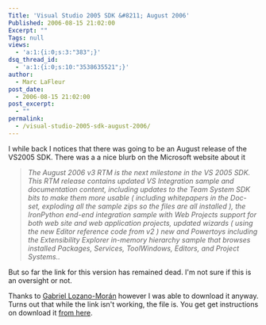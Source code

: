 ```yaml
---
Title: 'Visual Studio 2005 SDK &#8211; August 2006'
Published: 2006-08-15 21:02:00
Excerpt: ""
Tags: null
views:
  - 'a:1:{i:0;s:3:"383";}'
dsq_thread_id:
  - 'a:1:{i:0;s:10:"3538635521";}'
author:
  - Marc LaFleur
post_date:
  - 2006-08-15 21:02:00
post_excerpt:
  - ""
permalink:
  - /visual-studio-2005-sdk-august-2006/
---
```

<p>I while back I notices that there was going to be an August release of the VS2005 SDK. There was a a nice blurb on the Microsoft website about it</p> <blockquote> <p><em>The August 2006 v3 RTM is the next milestone in the VS 2005 SDK. This RTM release contains updated VS Integration sample and documentation content, including updates to the Team System SDK bits to make them more usable ( including whitepapers in the Doc-set, exploding all the sample zips so the files are all installed ), the IronPython end-end integration sample with Web Projects support for both web site and web application projects, updated wizards ( using the new Editor reference code from v2 ) new and Powertoys including the Extensibility Explorer in-memory hierarchy sample that browses installed Packages, Services, ToolWindows, Editors, and Project Systems..</em></p></blockquote> <p>But so far the link for this version has remained dead. I&#39;m not sure if this is an oversight or not.</p> <p>Thanks to <a href="http://pointerx.net/blogs/glozano" target="_blank">Gabriel Lozano-Mor&aacute;n</a> however I was able to download it anyway. Turns out that while the link isn&#39;t working, the file is. You get get instructions on download it <a href="http://pointerx.net/blogs/glozano/archive/2006/08/03/Visual-Studio-2005-SDK-_2D00_-August-2006-V3-RTM.aspx" target="_blank">from here</a>.</p>